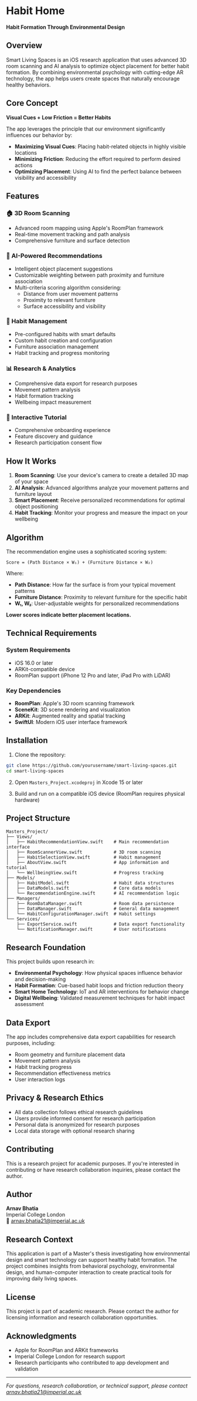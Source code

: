 # Habit Home
**Habit Formation Through Environmental Design**

## Overview

Smart Living Spaces is an iOS research application that uses advanced 3D room scanning and AI analysis to optimize object placement for better habit formation. By combining environmental psychology with cutting-edge AR technology, the app helps users create spaces that naturally encourage healthy behaviors.

## Core Concept

**Visual Cues + Low Friction = Better Habits**

The app leverages the principle that our environment significantly influences our behavior by:
- **Maximizing Visual Cues**: Placing habit-related objects in highly visible locations
- **Minimizing Friction**: Reducing the effort required to perform desired actions
- **Optimizing Placement**: Using AI to find the perfect balance between visibility and accessibility

## Features

### 🏠 3D Room Scanning
- Advanced room mapping using Apple's RoomPlan framework
- Real-time movement tracking and path analysis
- Comprehensive furniture and surface detection

### 🤖 AI-Powered Recommendations
- Intelligent object placement suggestions
- Customizable weighting between path proximity and furniture association
- Multi-criteria scoring algorithm considering:
  - Distance from user movement patterns
  - Proximity to relevant furniture
  - Surface accessibility and visibility

### 📱 Habit Management
- Pre-configured habits with smart defaults
- Custom habit creation and configuration
- Furniture association management
- Habit tracking and progress monitoring

### 📊 Research & Analytics
- Comprehensive data export for research purposes
- Movement pattern analysis
- Habit formation tracking
- Wellbeing impact measurement

### 🎯 Interactive Tutorial
- Comprehensive onboarding experience
- Feature discovery and guidance
- Research participation consent flow

## How It Works

1. **Room Scanning**: Use your device's camera to create a detailed 3D map of your space
2. **AI Analysis**: Advanced algorithms analyze your movement patterns and furniture layout
3. **Smart Placement**: Receive personalized recommendations for optimal object positioning
4. **Habit Tracking**: Monitor your progress and measure the impact on your wellbeing

## Algorithm

The recommendation engine uses a sophisticated scoring system:

```
Score = (Path Distance × W₁) + (Furniture Distance × W₂)
```

Where:
- **Path Distance**: How far the surface is from your typical movement patterns
- **Furniture Distance**: Proximity to relevant furniture for the specific habit
- **W₁, W₂**: User-adjustable weights for personalized recommendations

**Lower scores indicate better placement locations.**

## Technical Requirements

### System Requirements
- iOS 16.0 or later
- ARKit-compatible device
- RoomPlan support (iPhone 12 Pro and later, iPad Pro with LiDAR)

### Key Dependencies
- **RoomPlan**: Apple's 3D room scanning framework
- **SceneKit**: 3D scene rendering and visualization
- **ARKit**: Augmented reality and spatial tracking
- **SwiftUI**: Modern iOS user interface framework

## Installation

1. Clone the repository:
```bash
git clone https://github.com/yourusername/smart-living-spaces.git
cd smart-living-spaces
```

2. Open `Masters_Project.xcodeproj` in Xcode 15 or later

3. Build and run on a compatible iOS device (RoomPlan requires physical hardware)

## Project Structure

```
Masters_Project/
├── Views/
│   ├── HabitRecommendationView.swift    # Main recommendation interface
│   ├── RoomScannerView.swift            # 3D room scanning
│   ├── HabitSelectionView.swift         # Habit management
│   ├── AboutView.swift                  # App information and tutorial
│   └── WellbeingView.swift              # Progress tracking
├── Models/
│   ├── HabitModel.swift                 # Habit data structures
│   ├── DataModels.swift                 # Core data models
│   └── RecommendationEngine.swift       # AI recommendation logic
├── Managers/
│   ├── RoomDataManager.swift            # Room data persistence
│   ├── DataManager.swift                # General data management
│   └── HabitConfigurationManager.swift  # Habit settings
└── Services/
    ├── ExportService.swift              # Data export functionality
    └── NotificationManager.swift        # User notifications
```

## Research Foundation

This project builds upon research in:

- **Environmental Psychology**: How physical spaces influence behavior and decision-making
- **Habit Formation**: Cue-based habit loops and friction reduction theory
- **Smart Home Technology**: IoT and AR interventions for behavior change
- **Digital Wellbeing**: Validated measurement techniques for habit impact assessment

## Data Export

The app includes comprehensive data export capabilities for research purposes, including:
- Room geometry and furniture placement data
- Movement pattern analysis
- Habit tracking progress
- Recommendation effectiveness metrics
- User interaction logs

## Privacy & Research Ethics

- All data collection follows ethical research guidelines
- Users provide informed consent for research participation
- Personal data is anonymized for research purposes
- Local data storage with optional research sharing

## Contributing

This is a research project for academic purposes. If you're interested in contributing or have research collaboration inquiries, please contact the author.

## Author

**Arnav Bhatia**  
Imperial College London  
📧 arnav.bhatia21@imperial.ac.uk

## Research Context

This application is part of a Master's thesis investigating how environmental design and smart technology can support healthy habit formation. The project combines insights from behavioral psychology, environmental design, and human-computer interaction to create practical tools for improving daily living spaces.

## License

This project is part of academic research. Please contact the author for licensing information and research collaboration opportunities.

## Acknowledgments

- Apple for RoomPlan and ARKit frameworks
- Imperial College London for research support
- Research participants who contributed to app development and validation

---

*For questions, research collaboration, or technical support, please contact arnav.bhatia21@imperial.ac.uk* 
